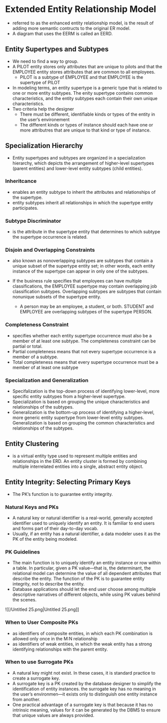   

# Extended Entity Relationship Model

- referred to as the enhanced entity relationship model, is the result of adding more semantic contructs to the original ER model.
- A diagram that uses the EERM is called an EERD.

  

  

## Entity Supertypes and Subtypes

- We need to find a way to group.
- A PILOT entity stores only attributes that are unique to pilots and that the EMPLOYEE entity stores attributes that are common to all employees.
    - PILOT is a subtype of EMPLOYEE and that EMPLOYEE is the supertype of PILOT
- In modeling terms, an entity supertype is a generic type that is related to one or more entity subtypes. The enity supertype contains common characteristics, and the entity subtypes each contain their own unique characteristics.
- Two criteria help the designer
    - There must be different, identifiable kinds or types of the entity in the user’s environement
    - The different kinds or types of instance should each have one or more attributres that are unique to that kind or type of instance.

  

## Specialization Hierarchy

- Entity supertypes and subtypes are organized in a specialization hierarchy, which depicts the arrangement of higher-level supertypes (parent entities) and lower-level entity subtypes (child entities).

  

  

### Inheritcance

- enables an entity subtype to inherit the attributes and relationships of the supertype.
- entity subtypes inherit all relationships in which the supertype entity participates.

  

### Subtype Discriminator

- is the attribute in the supertype entity that determines to which subtype the supertype occurrence is related.

  

### Disjoin and Overlapping Constraints

- also known as nonoverlapping subtypes are subtypes that contain a unique subset of the supertype entity set; in other words, each entity instance of the supertype can appear in only one of the subtypes.
- If the business rule specifies that employees can have multiple classifications, the EMPLOYEE supertype may contain overlapping job classification subtypes. Overlapping subtypes are subtypes that contain nonunique subsets of the supertype entity.
    
    - A person may be an employee, a student, or both. STUDENT and EMPLOYEE are overlapping subtypes of the supertype PERSON.
    
      
    
      
    

### Completeness Constraint

- specifies whether each entity supertype occurrence must also be a member of at least one subtype. The completeness constraint can be partial or total.
- Partial completeness means that not every supertype occurrence is a member of a subtype.
- Total completeness means that every supertype occurrence must be a member of at least one subtype

  

  

### Specialization and Generalization

- Specifalization is the top-down process of identifying lower-level, more specific entity subtypes from a higher-level supertype.
- Specialization is based on grouping the unique characteristics and relationships of the subtypes.
- Generalization is the bottom-up process of identifying a higher-level, more generic entity supertype from lower-level entity subtypes. Generalization is based on grouping the common characteristics and relationships of the subtypes.

  

  

## Entity Clustering

- is a virtual entity type used to represent multiple entities and relationships in the ERD. An entity cluster is formed by combining multiple interrelated entities into a single, abstract entity object.

  

## Entity Integrity: Selecting Primary Keys

- The PK’s function is to guarantee entity integrity.

  

### Natural Keys and PKs

- A natural key or natural identifier is a real-world, generally accepted identifier used to uniquely identify an entity. It is familiar to end users and forms part of their day-to-day vocab.
- Usually, if an entity has a natural identifier, a data modeler uses it as the PK of the entity being modeled.

  

### PK Guidelines

- The main function is to uniquely identify an entity instance or row within a table. In particular, given a PK value—that is, the determinant, the relational model can determine the value of all dependent attributes that describe the entity. The function of the PK is to guarantee entity integrity, not to describe the entity.
- Database applications should let the end user choose among multiple descriptive narratives of different objects, while using PK values behind the scenes.

![[/Untitled 25.png|Untitled 25.png]]

  

### When to User Composite PKs

- as identifiers of composite entities, in which each PK combination is allowed only once in the M:N relationship
- as identifiers of weak entities, in which the weak entity has a strong identifying relationships with the parent entity.

  

### When to use Surrogate PKs

- A natural key might not exist. In these cases, it is standard practice to create a surrogate key.
- A surrogate key is a PK created by the database designer to simplify the identification of entity instances. the surrogate key has no meaning in the user’s environmen—it exists only to distinguish one entity instance from another.
- One practical advantage of a surrogate key is that because it has no intrinsic meaning, values for it can be generated by the DBMS to ensure that unique values are always provided.